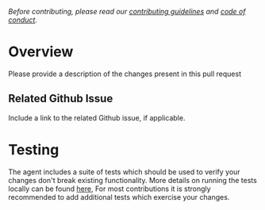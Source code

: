 _Before contributing, please read our [contributing guidelines](https://github.com/robotstech/django-microservices-admin/blob/main/CONTRIBUTING.md) and [code of conduct](https://github.com/robotstech/django-microservices-admin/blob/main/CODE_OF_CONDUCT.md)._

# Overview

Please provide a description of the changes present in this pull request

## Related Github Issue

Include a link to the related Github issue, if applicable.

# Testing

The agent includes a suite of tests which should be used to verify your changes don't break existing functionality. More details on running the tests locally can be found [here](https://github.com/robotstech/django-microservices-admin/blob/main/CONTRIBUTION.md#Testing), For most contributions it is strongly recommended to add additional tests which exercise your changes.
